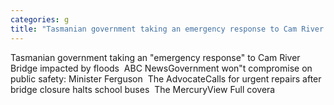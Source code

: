 ```yaml
---
categories: g
title: "Tasmanian government taking an emergency response to Cam River Bridge impacted by floods  ABC News"
---
```

Tasmanian government taking an "emergency response" to Cam River Bridge impacted by floods&nbsp;&nbsp;ABC NewsGovernment won"t compromise on public safety: Minister Ferguson&nbsp;&nbsp;The AdvocateCalls for urgent repairs after bridge closure halts school buses&nbsp;&nbsp;The MercuryView Full covera